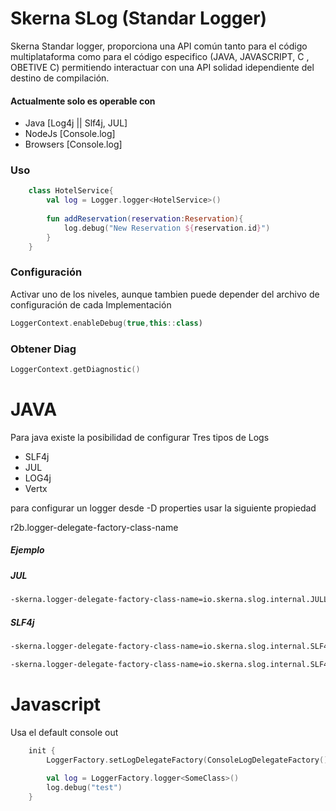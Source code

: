 # Skerna SLog (Standar Logger)

Skerna Standar logger, proporciona una API común tanto para el código multiplataforma
como para el código especifico (JAVA, JAVASCRIPT, C , OBETIVE C) permitiendo interactuar con una API solidad idependiente
del destino de compilación.

#### Actualmente solo es operable con 

- Java [Log4j || Slf4j, JUL] 
- NodeJs  [Console.log]
- Browsers [Console.log]
 
### Uso

```kotlin
    class HotelService{
        val log = Logger.logger<HotelService>()
        
        fun addReservation(reservation:Reservation){
            log.debug("New Reservation ${reservation.id}")
        }
    }

```
 
### Configuración
Activar uno de los niveles, aunque tambien puede depender 
del archivo de configuración de cada Implementación

```kotlin
LoggerContext.enableDebug(true,this::class)
```

### Obtener Diag
```kotlin
LoggerContext.getDiagnostic()
```


# JAVA

Para java existe la posibilidad de configurar Tres tipos de Logs
- SLF4j
- JUL
- LOG4j
- Vertx

para configurar un logger desde -D properties usar la siguiente propiedad

r2b.logger-delegate-factory-class-name

##### Ejemplo
##### JUL 
```bash
-skerna.logger-delegate-factory-class-name=io.skerna.slog.internal.JULLogDelegateFactory
```
##### SLF4j
```bash
-skerna.logger-delegate-factory-class-name=io.skerna.slog.internal.SLF4JLogDelegateFactory
```
```bash
-skerna.logger-delegate-factory-class-name=io.skerna.slog.internal.SLF4JLogDelegateFactory
```

# Javascript

Usa el default console out

```kotlin
    init {
        LoggerFactory.setLogDelegateFactory(ConsoleLogDelegateFactory())
        
        val log = LoggerFactory.logger<SomeClass>()
        log.debug("test")
    }

```


